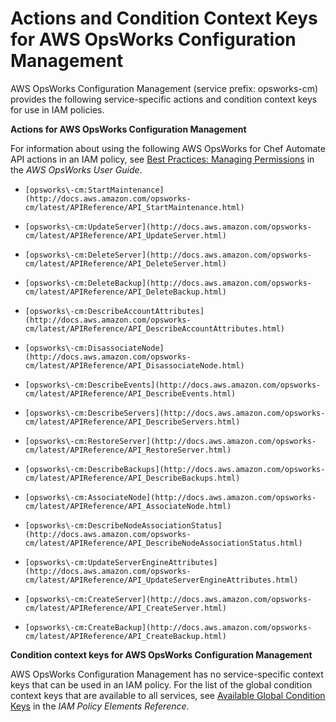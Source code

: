 # Actions and Condition Context Keys for AWS OpsWorks Configuration Management<a name="list_opsworks-cm"></a>

AWS OpsWorks Configuration Management \(service prefix: opsworks\-cm\) provides the following service\-specific actions and condition context keys for use in IAM policies\.

**Actions for AWS OpsWorks Configuration Management**

For information about using the following AWS OpsWorks for Chef Automate API actions in an IAM policy, see [Best Practices: Managing Permissions](http://docs.aws.amazon.com/opsworks/latest/userguide/best-practices-permissions.html) in the *AWS OpsWorks User Guide*\.

+ `[opsworks\-cm:StartMaintenance](http://docs.aws.amazon.com/opsworks-cm/latest/APIReference/API_StartMaintenance.html)`

+ `[opsworks\-cm:UpdateServer](http://docs.aws.amazon.com/opsworks-cm/latest/APIReference/API_UpdateServer.html)`

+ `[opsworks\-cm:DeleteServer](http://docs.aws.amazon.com/opsworks-cm/latest/APIReference/API_DeleteServer.html)`

+ `[opsworks\-cm:DeleteBackup](http://docs.aws.amazon.com/opsworks-cm/latest/APIReference/API_DeleteBackup.html)`

+ `[opsworks\-cm:DescribeAccountAttributes](http://docs.aws.amazon.com/opsworks-cm/latest/APIReference/API_DescribeAccountAttributes.html)`

+ `[opsworks\-cm:DisassociateNode](http://docs.aws.amazon.com/opsworks-cm/latest/APIReference/API_DisassociateNode.html)`

+ `[opsworks\-cm:DescribeEvents](http://docs.aws.amazon.com/opsworks-cm/latest/APIReference/API_DescribeEvents.html)`

+ `[opsworks\-cm:DescribeServers](http://docs.aws.amazon.com/opsworks-cm/latest/APIReference/API_DescribeServers.html)`

+ `[opsworks\-cm:RestoreServer](http://docs.aws.amazon.com/opsworks-cm/latest/APIReference/API_RestoreServer.html)`

+ `[opsworks\-cm:DescribeBackups](http://docs.aws.amazon.com/opsworks-cm/latest/APIReference/API_DescribeBackups.html)`

+ `[opsworks\-cm:AssociateNode](http://docs.aws.amazon.com/opsworks-cm/latest/APIReference/API_AssociateNode.html)`

+ `[opsworks\-cm:DescribeNodeAssociationStatus](http://docs.aws.amazon.com/opsworks-cm/latest/APIReference/API_DescribeNodeAssociationStatus.html)`

+ `[opsworks\-cm:UpdateServerEngineAttributes](http://docs.aws.amazon.com/opsworks-cm/latest/APIReference/API_UpdateServerEngineAttributes.html)`

+ `[opsworks\-cm:CreateServer](http://docs.aws.amazon.com/opsworks-cm/latest/APIReference/API_CreateServer.html)`

+ `[opsworks\-cm:CreateBackup](http://docs.aws.amazon.com/opsworks-cm/latest/APIReference/API_CreateBackup.html)`

**Condition context keys for AWS OpsWorks Configuration Management**

AWS OpsWorks Configuration Management has no service\-specific context keys that can be used in an IAM policy\. For the list of the global condition context keys that are available to all services, see [Available Global Condition Keys](reference_policies_condition-keys.md#AvailableKeys) in the *IAM Policy Elements Reference*\.